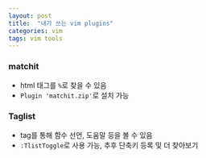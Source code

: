 ```yaml
---
layout: post
title:  "내가 쓰는 vim plugins"
categories: vim
tags: vim tools
---
```



### matchit
- html 태그를 `%`로 찾을 수 있음
- `Plugin 'matchit.zip'`로 설치 가능


### Taglist
- tag를 통해 함수 선언, 도움말 등을 볼 수 있음
- `:TlistToggle`로 사용 가능, 추후 단축키 등록 및 더 찾아보기

